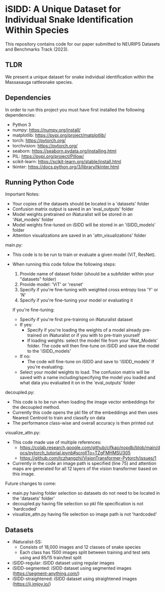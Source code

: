 # iSIDD: A Unique Dataset for Individual Snake Identification Within Species

This repository contains code for our paper submitted to NEURIPS Datasets and Benchmarks Track (2023). 

## TLDR
We present a unique dataset for snake individual identification within the Massasauga rattlesnake species.

## Dependencies 
In order to run this project you must have first installed the following dependencies: 
- Python 3
- numpy: https://numpy.org/install/
- matplotlib: https://pypi.org/project/matplotlib/
- torch: https://pytorch.org/
- torchvision: https://pytorch.org/
- seaborn: https://seaborn.pydata.org/installing.html
- PIL: https://pypi.org/project/Pillow/
- scikit-learn: https://scikit-learn.org/stable/install.html
- tkinter: https://docs.python.org/3/library/tkinter.html

## Running Python Code
Important Notes:
- Your copies of the datasets should be located in a 'datasets' folder
- Confusion matrix output is saved in an 'eval_outputs' folder
- Model weights pretrained on iNaturalist will be stored in an 'iNat_models' folder
- Model weights fine-tuned on iSIDD will be stored in an 'iSIDD_models' folder
- Attention visualizations are saved in an 'attn_visualizations' folder 

main.py:
- This code is to be run to train or evaluate a given model (ViT, ResNet).
- When running this code follow the following steps:
  1. Provide name of dataset folder (should be a subfolder within your "datasets" folder)
  2. Provide model: 'ViT' or 'resnet'
  3. Specify if you're fine-tuning with weighted cross entropy loss 'Y' or 'N'
  4. Specify if you're fine-tuning your model or evaluating it
  
  If you're fine-tuning:
    - Specify if you're first pre-training on iNaturalist dataset
    - If yes:
      * Specify if you're loading the weights of a model already pre-trained on iNaturalist or if you with to pre-train yourself
      * If loading weights: select the model file from your 'INat_Models' folder. The code will then fine-tune on iSIDD and save the model to the 'iSIDD_models'
    - If no:
      * The code will fine-tune on iSIDD and save to 'iSIDD_models'
  If you're evaluating:
    - Select your model weights to load. The confusion matrix will be saved with a name including/specifying the model you loaded and what data you evaluated it on in the 'eval_outputs' folder
  
decoupled.py:
- This code is to be run when loading the image vector embeddings for the decoupled method. 
- Currently this code opens the pkl file of the embeddings and then uses Nearest Centroid to train and classify on data
- The performance class-wise and overall accuracy is then printed out

visualize_attn.py:
- This code made use of multiple references:
  * https://colab.research.google.com/github/cifkao/nopdb/blob/main/docs/pytorch_tutorial.ipynb#scrollTo=TZgFMHMSU305
  * https://github.com/tczhangzhi/VisionTransformer-Pytorch/issues/1
- Currently in the code an image path is specified (line 75) and attention maps are generated for all 12 layers of the vision transformer based on this image.

Future changes to come:
- main.py having folder selection so datasets do not need to be located in the 'datasets' folder'
- decoupled.py having file selection so pkl file specification is not 'hardcoded'
- visualize_attn.py having file selection so image path is not 'hardcoded'
  


## Datasets
- iNaturalist-SS: 
  * Consists of 18,000 images and 12 classes of snake species
  * Each class has 1500 images split between training and test sets using and 85/15 train/test split
- iSIDD-regular: iSIDD dataset using regular images
- iSIDD-segmented: iSIDD dataset using segmented images (https://segment-anything.com/)
- iSIDD-straightened: iSIDD dataset using straightened images (https://ij.imjoy.io/)
